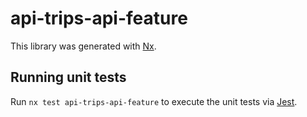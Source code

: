 # api-trips-api-feature

This library was generated with [Nx](https://nx.dev).

## Running unit tests

Run `nx test api-trips-api-feature` to execute the unit tests via [Jest](https://jestjs.io).
